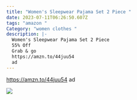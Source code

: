 ```yaml
---
title: "Women's Sleepwear Pajama Set 2 Piece "
date: 2023-07-11T06:26:50.607Z
tags: "amazon "
Category: "women clothes "
description: |-
  Women's Sleepwear Pajama Set 2 Piece 
  55% Off 
  Grab & go  
  https://amzn.to/44juu54
  ad
---
```

https://amzn.to/44juu54
ad 

![](https://m.media-amazon.com/images/I/6105HyCSmHL._AC_UY741_.jpg)

<!--EndFragment-->